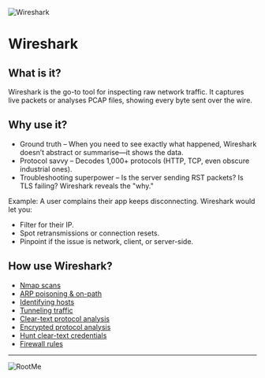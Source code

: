 ![Wireshark](/_static/images/wireshark-room-banner.png)

# Wireshark

## What is it?

Wireshark is the go-to tool for inspecting raw network traffic. It captures live packets or analyses PCAP files, 
showing every byte sent over the wire.

## Why use it?

* Ground truth – When you need to see exactly what happened, Wireshark doesn’t abstract or summarise—it shows the data.
* Protocol savvy – Decodes 1,000+ protocols (HTTP, TCP, even obscure industrial ones).
* Troubleshooting superpower – Is the server sending RST packets? Is TLS failing? Wireshark reveals the "why."

Example: A user complains their app keeps disconnecting. Wireshark would let you:

* Filter for their IP.
* Spot retransmissions or connection resets.
* Pinpoint if the issue is network, client, or server-side.

## How use Wireshark?

* [Nmap scans](nmap.md)
* [ARP poisoning & on-path](on-path.md)
* [Identifying hosts](hosts.md)
* [Tunneling traffic](tunnels.md)
* [Clear-text protocol analysis](clear-text.md)
* [Encrypted protocol analysis](encrypted.md)
* [Hunt clear-text credentials](creds.md)
* [Firewall rules](rules.md)

----

![RootMe](/_static/images/memes/wireshark.jpg)


